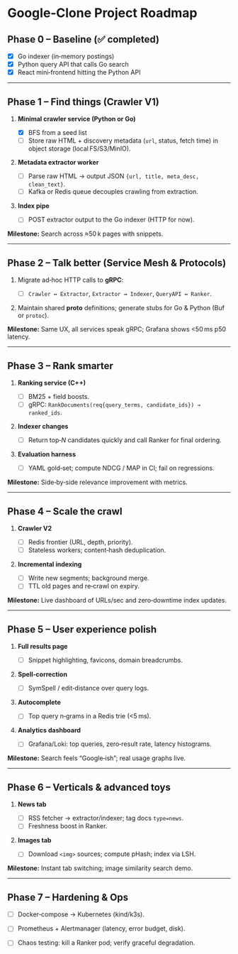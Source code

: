 # Google‑Clone Project Roadmap

## Phase 0 – Baseline (✅ completed)

- [x] Go indexer (in‑memory postings)
- [x] Python query API that calls Go search
- [x] React mini‑frontend hitting the Python API

---


## Phase 1 – **Find things** (Crawler V1)

1. **Minimal crawler service (Python or Go)**

   - [x] BFS from a seed list
   - [ ] Store raw HTML + discovery metadata (`url`, status, fetch time) in object storage (local FS/S3/MinIO).
2. **Metadata extractor worker**

   - [ ] Parse raw HTML → output JSON `{url, title, meta_desc, clean_text}`.
   - [ ] Kafka or Redis queue decouples crawling from extraction.
3. **Index pipe**

   - [ ] POST extractor output to the Go indexer (HTTP for now).

**Milestone:** Search across ≈50 k pages with snippets.

---

## Phase 2 – **Talk better** (Service Mesh & Protocols)

1. Migrate ad‑hoc HTTP calls to **gRPC**:

   - [ ] `Crawler ↔ Extractor`, `Extractor ↔ Indexer`, `QueryAPI ↔ Ranker`.
2. Maintain shared **proto** definitions; generate stubs for Go & Python (Buf or `protoc`).

**Milestone:** Same UX, all services speak gRPC; Grafana shows <50 ms p50 latency.

---

## Phase 3 – **Rank smarter**

1. **Ranking service (C++)**

   - [ ] BM25 + field boosts.
   - [ ] gRPC: `RankDocuments(req{query_terms, candidate_ids}) → ranked_ids`.
2. **Indexer changes**

   - [ ] Return top‑*N* candidates quickly and call Ranker for final ordering.
3. **Evaluation harness**

   - [ ] YAML gold‑set; compute NDCG / MAP in CI; fail on regressions.

**Milestone:** Side‑by‑side relevance improvement with metrics.

---

## Phase 4 – **Scale the crawl**

1. **Crawler V2**

   - [ ] Redis frontier (URL, depth, priority).
   - [ ] Stateless workers; content‑hash deduplication.
2. **Incremental indexing**

   - [ ] Write new segments; background merge.
   - [ ] TTL old pages and re‑crawl on expiry.

**Milestone:** Live dashboard of URLs/sec and zero‑downtime index updates.

---

## Phase 5 – **User experience polish**

1. **Full results page**

   - [ ] Snippet highlighting, favicons, domain breadcrumbs.
2. **Spell‑correction**

   - [ ] SymSpell / edit‑distance over query logs.
3. **Autocomplete**

   - [ ] Top query n‑grams in a Redis trie (<5 ms).
4. **Analytics dashboard**

   - [ ] Grafana/Loki: top queries, zero‑result rate, latency histograms.

**Milestone:** Search feels “Google‑ish”; real usage graphs live.

---

## Phase 6 – **Verticals & advanced toys**

1. **News tab**

   - [ ] RSS fetcher → extractor/indexer; tag docs `type=news`.
   - [ ] Freshness boost in Ranker.
2. **Images tab**

   - [ ] Download `<img>` sources; compute pHash; index via LSH.

**Milestone:** Instant tab switching; image similarity search demo.

---

## Phase 7 – **Hardening & Ops**

- [ ] Docker‑compose → Kubernetes (kind/k3s).
- [ ] Prometheus + Alertmanager (latency, error budget, disk).
- [ ] Chaos testing: kill a Ranker pod; verify graceful degradation.


